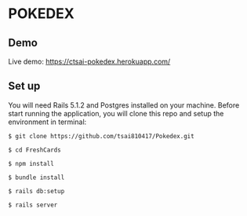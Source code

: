 # POKEDEX

## Demo
Live demo: https://ctsai-pokedex.herokuapp.com/

## Set up
You will need Rails 5.1.2 and Postgres installed on your machine. Before start running the application, you will clone this repo and setup the environment in terminal:

```terminal
$ git clone https://github.com/tsai810417/Pokedex.git

$ cd FreshCards

$ npm install

$ bundle install

$ rails db:setup

$ rails server
```
